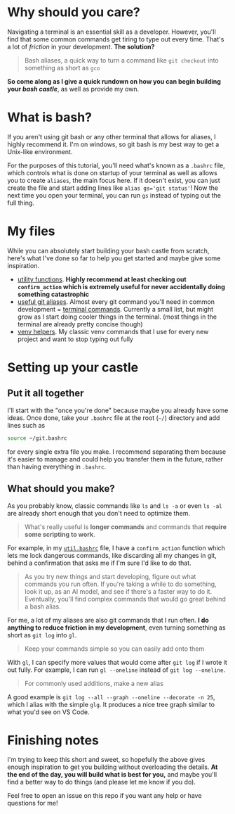 # Why should you care?
Navigating a terminal is an essential skill as a developer. However, you'll find that some common commands get tiring to type out every time. That's a lot of *friction* in your development. **The solution?**
> Bash aliases, a quick way to turn a command like `git checkout` into something as short as `gco`

**So come along as I give a quick rundown on how you can begin building your *bash castle***, as well as provide my own.

# What is bash?
If you aren't using git bash or any other terminal that allows for aliases, I highly recommend it. I'm on windows, so git bash is my best way to get a Unix-like environment.  

For the purposes of this tutorial, you'll need what's known as a `.bashrc` file, which controls what is done on startup of your terminal as well as allows you to create `aliases`, the main focus here. If it doesn't exist, you can just create the file and start adding lines like `alias gs='git status'`! Now the next time you open your terminal, you can run `gs` instead of typing out the full thing.

# My files
While you can absolutely start building your bash castle from scratch, here's what I've done so far to help you get started and maybe give some inspiration.

- [utility functions](./helper-files/bash/util.bashrc). **Highly recommend at least checking out `confirm_action` which is extremely useful for never accidentally doing something catastrophic**
- [useful git aliases](./helper-files/bash/git.bashrc). Almost every git command you'll need in common development
= [terminal commands](./helper-files/bash/terminal.bashrc). Currently a small list, but might grow as I start doing cooler things in the terminal. (most things in the terminal are already pretty concise though)
- [venv helpers](./helper-files/bash/venv.bashrc). My classic venv commands that I use for every new project and want to stop typing out fully

# Setting up your castle
## Put it all together
I'll start with the "once you're done" because maybe you already have some ideas. Once done, take your `.bashrc` file at the root (`~/`) directory and add lines such as
```bash
source ~/git.bashrc
```
for every single extra file you make. I recommend separating them because it's easier to manage and could help you transfer them in the future, rather than having everything in `.bashrc`.

## What should you make?
As you probably know, classic commands like `ls` and `ls -a` or even `ls -al` are already short enough that you don't need to optimize them.
> What's really useful is **longer commands** and commands that **require some scripting to work**.

For example, in my [`util.bashrc`](./helper-files/bash/util.bashrc) file, I have a `confirm_action` function which lets me lock dangerous commands, like discarding all my changes in git, behind a confirmation that asks me if I'm sure I'd like to do that.

> As you try new things and start developing, figure out what commands you run often. If you're taking a while to do something, look it up, as an AI model, and see if there's a faster way to do it. Eventually, you'll find complex commands that would go great behind a bash alias.

For me, a lot of my aliases are also git commands that I run often. **I do anything to reduce friction in my development**, even turning something as short as `git log` into `gl`.
> Keep your commands simple so you can easily add onto them

With `gl`, I can specify more values that would come after `git log` if I wrote it out fully. For example, I can run `gl --oneline` instead of `git log --oneline`.

> For commonly used additions, make a new alias

A good example is `git log --all --graph --oneline --decorate -n 25`, which I alias with the simple `glg`. It produces a nice tree graph similar to what you'd see on VS Code.

# Finishing notes
I'm trying to keep this short and sweet, so hopefully the above gives enough inspiration to get you building without overloading the details. **At the end of the day, you will build what is best for you,** and maybe you'll find a better way to do things (and please let me know if you do).  

Feel free to open an issue on this repo if you want any help or have questions for me!
